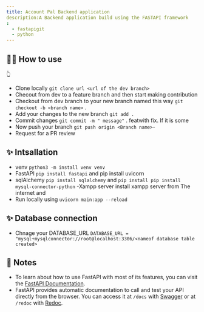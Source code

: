 ```yaml
---
title: Account Pal Backend application 
description:A Backend application build using the FASTAPI framework
:
  - fastapigit
  - python
---
```


## 💁‍♀️ How to use
 👆
- Clone locally `git clone url <url of the dev branch>`
- Checout from dev to a feature branch and then start making contribution
- Checkout from dev branch to your new branch named this way `git checkout -b <branch name>` . 
- Add your changes to the new branch `git add .`
- Commit changes `git commit -m " message"` . featwith fix. If  it is some 
- Now push your branch `git push origin <Branch name>`-
- Request for a PR review


## ✨ Intsallation 
- venv `python3 -m install venv venv`
- FastAPI `pip install fastapi` and pip install uvicorn
- sqlAlchemy `pip install sqlalchemy`  and `pip install pip install mysql-connector-python`
-Xampp server install xampp server from The internet and 
- Run locally using `uvicorn main:app --reload`

## ✨ Database connection

- Chnage your DATABASE_URL 
`DATABASE_URL = "mysql+mysqlconnector://root@localhost:3306/<nameof database table created>`
## 📝 Notes

- To learn about how to use FastAPI with most of its features, you can visit the [FastAPI Documentation](https://fastapi.tiangolo.com/tutorial/).
- FastAPI provides automatic documentation to call and test your API directly from the browser. You can access it at `/docs` with [Swagger](https://github.com/swagger-api/swagger-ui) or at `/redoc` with [Redoc](https://github.com/Rebilly/ReDoc).